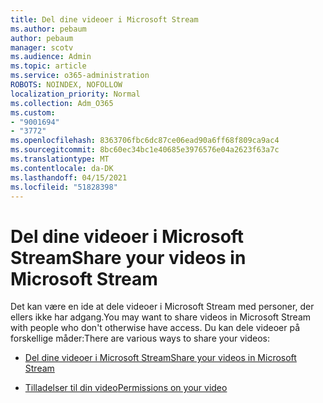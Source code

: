 ```yaml
---
title: Del dine videoer i Microsoft Stream
ms.author: pebaum
author: pebaum
manager: scotv
ms.audience: Admin
ms.topic: article
ms.service: o365-administration
ROBOTS: NOINDEX, NOFOLLOW
localization_priority: Normal
ms.collection: Adm_O365
ms.custom:
- "9001694"
- "3772"
ms.openlocfilehash: 8363706fbc6dc87ce06ead90a6ff68f809ca9ac4
ms.sourcegitcommit: 8bc60ec34bc1e40685e3976576e04a2623f63a7c
ms.translationtype: MT
ms.contentlocale: da-DK
ms.lasthandoff: 04/15/2021
ms.locfileid: "51828398"
---
```

# <a name="share-your-videos-in-microsoft-stream"></a><span data-ttu-id="f128d-102">Del dine videoer i Microsoft Stream</span><span class="sxs-lookup"><span data-stu-id="f128d-102">Share your videos in Microsoft Stream</span></span>

<span data-ttu-id="f128d-103">Det kan være en ide at dele videoer i Microsoft Stream med personer, der ellers ikke har adgang.</span><span class="sxs-lookup"><span data-stu-id="f128d-103">You may want to share videos in Microsoft Stream with people who don't otherwise have access.</span></span> <span data-ttu-id="f128d-104">Du kan dele videoer på forskellige måder:</span><span class="sxs-lookup"><span data-stu-id="f128d-104">There are various ways to share your videos:</span></span>

- [<span data-ttu-id="f128d-105">Del dine videoer i Microsoft Stream</span><span class="sxs-lookup"><span data-stu-id="f128d-105">Share your videos in Microsoft Stream</span></span>](https://docs.microsoft.com/stream/portal-share-video)

- [<span data-ttu-id="f128d-106">Tilladelser til din video</span><span class="sxs-lookup"><span data-stu-id="f128d-106">Permissions on your video</span></span>](https://docs.microsoft.com/stream/portal-share-video#permissions-on-your-video)
